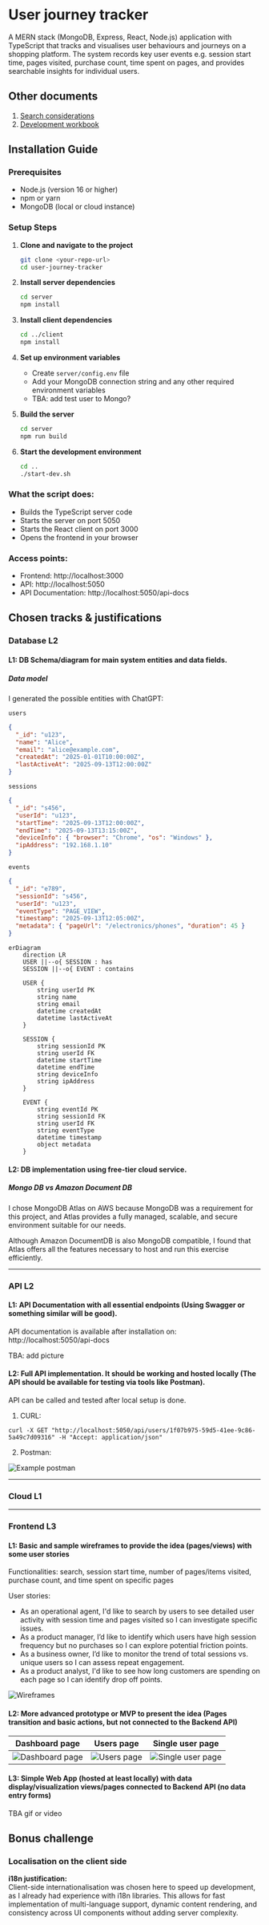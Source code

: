 # User journey tracker

A MERN stack (MongoDB, Express, React, Node.js) application with TypeScript that tracks and visualises user behaviours and journeys on a shopping platform. The system records key user events e.g. session start time, pages visited, purchase count, time spent on pages, and provides searchable insights for individual users.

## Other documents

1. [Search considerations](docs/search_considerations.md)
2. [Development workbook](docs/development_workbook.md)

## Installation Guide

### Prerequisites

- Node.js (version 16 or higher)
- npm or yarn
- MongoDB (local or cloud instance)

### Setup Steps

1. **Clone and navigate to the project**

   ```bash
   git clone <your-repo-url>
   cd user-journey-tracker
   ```

2. **Install server dependencies**

   ```bash
   cd server
   npm install
   ```

3. **Install client dependencies**

   ```bash
   cd ../client
   npm install
   ```

4. **Set up environment variables**

   - Create `server/config.env` file
   - Add your MongoDB connection string and any other required environment variables
   - TBA: add test user to Mongo?

5. **Build the server**

   ```bash
   cd server
   npm run build
   ```

6. **Start the development environment**
   ```bash
   cd ..
   ./start-dev.sh
   ```

### What the script does:

- Builds the TypeScript server code
- Starts the server on port 5050
- Starts the React client on port 3000
- Opens the frontend in your browser

### Access points:

- Frontend: http://localhost:3000
- API: http://localhost:5050
- API Documentation: http://localhost:5050/api-docs

## Chosen tracks & justifications

### Database L2

#### L1: DB Schema/diagram for main system entities and data fields.

##### Data model

I generated the possible entities with ChatGPT:

`users`

```json
{
  "_id": "u123",
  "name": "Alice",
  "email": "alice@example.com",
  "createdAt": "2025-01-01T10:00:00Z",
  "lastActiveAt": "2025-09-13T12:00:00Z"
}
```

`sessions`

```json
{
  "_id": "s456",
  "userId": "u123",
  "startTime": "2025-09-13T12:00:00Z",
  "endTime": "2025-09-13T13:15:00Z",
  "deviceInfo": { "browser": "Chrome", "os": "Windows" },
  "ipAddress": "192.168.1.10"
}
```

`events`

```json
{
  "_id": "e789",
  "sessionId": "s456",
  "userId": "u123",
  "eventType": "PAGE_VIEW",
  "timestamp": "2025-09-13T12:05:00Z",
  "metadata": { "pageUrl": "/electronics/phones", "duration": 45 }
}
```

```mermaid
erDiagram
    direction LR
    USER ||--o{ SESSION : has
    SESSION ||--o{ EVENT : contains

    USER {
        string userId PK
        string name
        string email
        datetime createdAt
        datetime lastActiveAt
    }

    SESSION {
        string sessionId PK
        string userId FK
        datetime startTime
        datetime endTime
        string deviceInfo
        string ipAddress
    }

    EVENT {
        string eventId PK
        string sessionId FK
        string userId FK
        string eventType
        datetime timestamp
        object metadata
    }
```

#### L2: DB implementation using free-tier cloud service.

##### Mongo DB vs Amazon Document DB

I chose MongoDB Atlas on AWS because MongoDB was a requirement for this project, and Atlas provides a fully managed, scalable, and secure environment suitable for our needs.

Although Amazon DocumentDB is also MongoDB compatible, I found that Atlas offers all the features necessary to host and run this exercise efficiently.

---

### API L2

#### L1: API Documentation with all essential endpoints (Using Swagger or something similar will be good).

API documentation is available after installation on: http://localhost:5050/api-docs

TBA: add picture

#### L2: Full API implementation. It should be working and hosted locally (The API should be available for testing via tools like Postman).

API can be called and tested after local setup is done.

1. CURL:

`curl -X GET "http://localhost:5050/api/users/1f07b975-59d5-41ee-9c86-5a49c7d09316" -H "Accept: application/json"`

2. Postman:

![Example postman](/assets/postman-example.png)

---

### Cloud L1

---

### Frontend L3

#### L1: Basic and sample wireframes to provide the idea (pages/views) with some user stories

Functionalities: search, session start time, number of pages/items visited, purchase count, and time spent on specific pages

User stories:

- As an operational agent, I'd like to search by users to see detailed user activity with session time and pages visited so I can investigate specific issues.
- As a product manager, I’d like to identify which users have high session frequency but no purchases so I can explore potential friction points.
- As a business owner, I’d like to monitor the trend of total sessions vs. unique users so I can assess repeat engagement.
- As a product analyst, I'd like to see how long customers are spending on each page so I can identify drop off points.

![Wireframes](/assets/wireframes.svg)

#### L2: More advanced prototype or MVP to present the idea (Pages transition and basic actions, but not connected to the Backend API)

| Dashboard page                           | Users page                       | Single user page                             |
| ---------------------------------------- | -------------------------------- | -------------------------------------------- |
| ![Dashboard page](/assets/dashboard.png) | ![Users page](/assets/users.png) | ![Single user page](/assets/single-user.png) |

#### L3: Simple Web App (hosted at least locally) with data display/visualization views/pages connected to Backend API (no data entry forms)

TBA gif or video

## Bonus challenge

### Localisation on the client side

**i18n justification:**  
Client-side internationalisation was chosen here to speed up development, as I already had experience with i18n libraries. This allows for fast implementation of multi-language support, dynamic content rendering, and consistency across UI components without adding server complexity.
